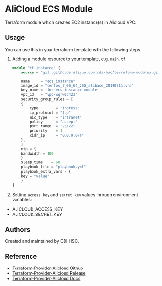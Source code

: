 # AliCloud ECS Module

Terraform module which creates EC2 instance(s) in Alicloud VPC.

## Usage

You can use this in your terraform template with the following steps.

1. Adding a module resource to your template, e.g. `main.tf`

    ```terraform
    module "tf-instance" {
        source = "git::git@code.aliyun.com:cdi-hsc/terraform-modules.git//alicloud/ecs-instance"

        name     = "ecs_instance"
        image_id = "centos_7_06_64_20G_alibase_20190711.vhd"
        key_name = "for-ecs-instance-module"
        vpc_id   = "vpc-wqrw3c423"
        security_group_rules = [
        {
            type        = "ingress"
            ip_protocol = "tcp"
            nic_type    = "intranet"
            policy      = "accept"
            port_range  = "22/22"
            priority    = 1
            cidr_ip     = "0.0.0.0/0"
        },
        ]
        eip = {
        bandwidth = 100
        }
        sleep_time    = 60
        playbook_file = "playbook.yml"
        playbook_extra_vars = {
        key = "value"
        }
    }
    ```

2. Setting `access_key` and `secret_key` values through environment variables:

- ALICLOUD_ACCESS_KEY
- ALICLOUD_SECRET_KEY

## Authors

Created and maintained by CDI HSC.

## Reference

* [Terraform-Provider-Alicloud Github](https://github.com/terraform-providers/terraform-provider-alicloud)
* [Terraform-Provider-Alicloud Release](https://releases.hashicorp.com/terraform-provider-alicloud/)
* [Terraform-Provider-Alicloud Docs](https://www.terraform.io/docs/providers/alicloud/index.html)